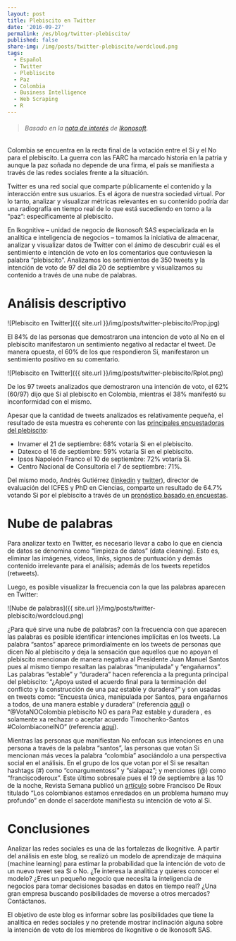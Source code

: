 ```yaml
---
layout: post
title: Plebiscito en Twitter
date: '2016-09-27'
permalink: /es/blog/twitter-plebiscito/
published: false
share-img: /img/posts/twitter-plebiscito/wordcloud.png
tags:
  - Español
  - Twitter
  - Plebliscito
  - Paz
  - Colombia
  - Business Intelligence
  - Web Scraping
  - R
---
```


> ###### Basado en la [nota de interés](http://www.ikonosoft.com/notas-de-interes/121-el-plebiscito-en-twitter) de [Ikonosoft](http://www.ikonosoft.com/).

Colombia se encuentra en la recta final de la votación entre el Si y el No para el plebiscito. La guerra con las FARC ha marcado historia en la patria y aunque la paz soñada no depende de una firma, el país se manifiesta a través de las redes sociales frente a la situación.

Twitter es una red social que comparte públicamente el contenido y la interacción entre sus usuarios. Es el ágora de nuestra sociedad virtual. Por lo tanto, analizar y visualizar métricas relevantes en su contenido podría dar una radiografía en tiempo real de lo que está sucediendo en torno a la “paz”: específicamente al plebiscito.

En Ikognitive – unidad de negocio de Ikonosoft SAS especializada en la analítica e inteligencia de negocios – tomamos la iniciativa de almacenar, analizar y visualizar datos de Twitter con el ánimo de descubrir cuál es el sentimiento e intención de voto en los comentarios que contuviesen la palabra “plebiscito”. Analizamos los sentimientos de 350 tweets y la intención de voto de 97 del día 20 de septiembre y visualizamos su contenido a través de una nube de palabras.

# Análisis descriptivo

![Plebiscito en Twitter]({{ site.url }}/img/posts/twitter-plebiscito/Prop.jpg)

El 84% de las personas que demostraron una intencion de voto al No en el plebiscito manifestaron un sentimiento negativo al redactar el tweet. De manera opuesta, el 60% de los que respondieron Si, manifestaron un sentimiento positivo en su comentario.

![Plebiscito en Twitter]({{ site.url }}/img/posts/twitter-plebiscito/Rplot.png)

De los 97 tweets analizados que demostraron una intención de voto, el 62% (60/97) dijo que Si al plebiscito en Colombia, mientras el 38% manifestó su inconformidad con el mismo.

Apesar que la cantidad de tweets analizados es relativamente pequeña, el resultado de esta muestra es coherente con las [principales encuestadoras del plebiscito](https://docs.google.com/spreadsheets/d/1qa8ijawTzu1ztXh5z605DRvc05qK4Db04jwnP8nkNrc/pubhtml?gid=1716392935&single=true):

* Invamer el 21 de septiembre: 68% votaría Si en el plebiscito.
* Datexco el 16 de septiembre: 59% votaría Si en el plebiscito.
* Ipsos Napoleón Franco el 10 de septiembre: 72% votaría Si.
* Centro Nacional de Consultoría el 7 de septiembre: 71%.

Del mismo modo, Andrés Gutiérrez ([linkedin](https://www.linkedin.com/profile/in/predictive?goback=) y [twitter](https://twitter.com/psirusteam)), director de evaluación del ICFES y PhD en Ciencias, comparte un resultado de 64.7% votando Si por el plebiscito a través de un [pronóstico basado en encuestas](http://hagutierrezro.blogspot.com.co/2016/09/forecasting-colombia-peace-plebiscite.html).

# Nube de palabras

Para analizar texto en Twitter, es necesario llevar a cabo lo que en ciencia de datos se denomina como “limpieza de datos” (data cleaning). Esto es, eliminar las imágenes, videos, links, signos de puntuación y demás contenido irrelevante para el análisis; además de los tweets repetidos (retweets).

Luego, es posible visualizar la frecuencia con la que las palabras aparecen en Twitter:

![Nube de palabras]({{ site.url }}/img/posts/twitter-plebiscito/wordcloud.png)

¿Para qué sirve una nube de palabras? con la frecuencia con que aparecen las palabras es posible identificar intenciones implícitas en los tweets. La palabra “santos” aparece primordialmente en los tweets de personas que dicen No al plebiscito y deja la sensación que aquellos que no apoyan el plebiscito mencionan de manera negativa al Presidente Juan Manuel Santos pues al mismo tiempo resaltan las palabras “manipulada” y “engañarnos”. Las palabras “estable” y “duradera” hacen referencia a la pregunta principal del plebiscito: “¿Apoya usted el acuerdo final para la terminación del conflicto y la construcción de una paz estable y duradera?” y son usadas en tweets como: “Encuesta única, manipulada por Santos, para engañarnos a todos, de una manera estable y duradera” (referencia [aquí](https://twitter.com/GmoSaldarriaga/status/778230793869164544)) o “@VotaNOColombia plebiscito NO es para Paz estable y duradera , es solamente xa rechazar o aceptar acuerdo Timochenko-Santos #ColombiaconelNO” (referencia [aquí](https://twitter.com/penzador12/status/778232200768675840)).

Mientras las personas que manifiestan No enfocan sus intenciones en una persona a través de la palabra “santos”, las personas que votan Si mencionan más veces la palabra “colombia” asociándolo a una perspectiva social en el análisis. En el grupo de los que votan por el Si se resaltan hashtags (#) como “conargumentossi” y “sialapaz”; y menciones (@) como “franciscoderoux”. Este último sobresale pues el 19 de septiembre a las 10 de la noche, Revista Semana publicó un [artículo](http://www.semana.com/nacion/articulo/plebiscito-por-la-paz-francisco-de-roux-explica-su-postura/494351) sobre Francisco De Roux titulado “Los colombianos estamos enredados en un problema humano muy profundo” en donde el sacerdote manifiesta su intención de voto al Si.

# Conclusiones

Analizar las redes sociales es una de las fortalezas de Ikognitive. A partir del análisis en este blog, se realizó un modelo de aprendizaje de máquina (machine learning) para estimar la probabilidad que la intención de voto de un nuevo tweet sea Si o No. ¿Te interesa la analitica y quieres conocer el modelo? ¿Eres un pequeño negocio que necesita la inteligencia de negocios para tomar decisiones basadas en datos en tiempo real? ¿Una gran empresa buscando posibilidades de moverse a otros mercados? Contáctanos.

El objetivo de este blog es informar sobre las posibilidades que tiene la analítica en redes sociales y no pretende mostrar inclinación alguna sobre la intención de voto de los miembros de Ikognitive o de Ikonosoft SAS.
